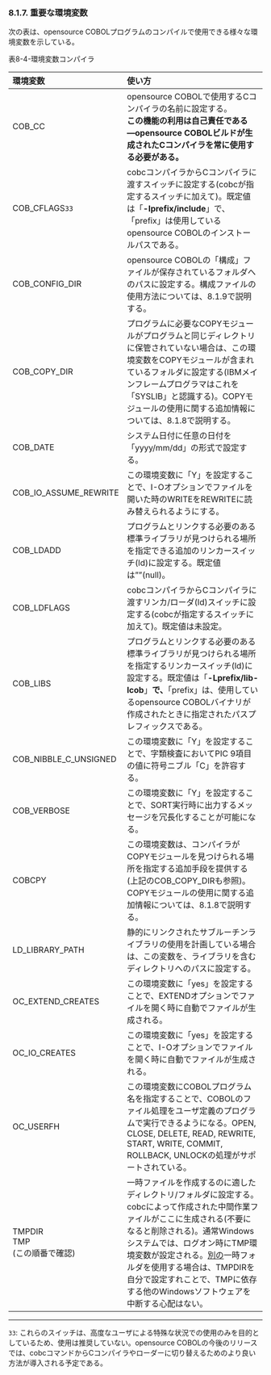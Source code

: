 ### 8.1.7. 重要な環境変数

次の表は、opensource COBOLプログラムのコンパイルで使用できる様々な環境変数を示している。

表8-4-環境変数コンパイラ

|環境変数 | 使い方 |
| :--- | :--- | 
|COB_CC |   opensource COBOLで使用するCコンパイラの名前に設定する。<br>**この機能の利用は自己責任である―opensource COBOLビルドが生成されたCコンパイラを常に使用する必要がある。**  |
|  COB_CFLAGS`33` |  cobcコンパイラからCコンパイラに渡すスイッチに設定する(cobcが指定するスイッチに加えて)。既定値は「**-Iprefix/include**」で、「prefix」は使用しているopensource COBOLのインストールパスである。  |
| COB_CONFIG_DIR |  opensource COBOLの「構成」ファイルが保存されているフォルダへのパスに設定する。構成ファイルの使用方法については、8.1.9で説明する。  |
| COB_COPY_DIR |  プログラムに必要なCOPYモジュールがプログラムと同じディレクトリに保管されていない場合は、この環境変数をCOPYモジュールが含まれているフォルダに設定する(IBMメインフレームプログラマはこれを「SYSLIB」と認識する)。COPYモジュールの使用に関する追加情報については、8.1.8で説明する。  |
| COB_DATE | システム日付に任意の日付を「yyyy/mm/dd」の形式で設定する。  |
|COB_IO_ASSUME_REWRITE | この環境変数に「Y」を設定することで、I-Oオプションでファイルを開いた時のWRITEをREWRITEに読み替えられるようにする。 |
| COB_LDADD |  プログラムとリンクする必要のある標準ライブラリが見つけられる場所を指定できる追加のリンカースイッチ(ld)に設定する。既定値は””(null)。  |
| COB_LDFLAGS | cobcコンパイラからCコンパイラに渡すリンカ/ローダ(ld)スイッチに設定する(cobcが指定するスイッチに加えて)。既定値は未設定。 |
| COB_LIBS|   プログラムとリンクする必要のある標準ライブラリが見つけられる場所を指定するリンカースイッチ(ld)に設定する。既定値は「**-Lprefix/lib-lcob**」**で、**「prefix」は、使用しているopensource COBOLバイナリが作成されたときに指定されたパスプレフィックスである。  |
| COB_NIBBLE_C_UNSIGNED |この環境変数に「Y」を設定することで、字類検査においてPIC 9項目の値に符号ニブル「C」を許容する。 |
| COB_VERBOSE |この環境変数に「Y」を設定することで、SORT実行時に出力するメッセージを冗長化することが可能になる。 |  
| COBCPY | この環境変数は、コンパイラがCOPYモジュールを見つけられる場所を指定する追加手段を提供する(上記のCOB_COPY_DIRも参照)。COPYモジュールの使用に関する追加情報については、8.1.8で説明する。 |
|LD_LIBRARY_PATH| 静的にリンクされたサブルーチンライブラリの使用を計画している場合は、この変数を、ライブラリを含むディレクトリへのパスに設定する。  |
|OC_EXTEND_CREATES | この環境変数に「yes」を設定することで、EXTENDオプションでファイルを開く時に自動でファイルが生成される。 |
| OC_IO_CREATES | この環境変数に「yes」を設定することで、I-Oオプションでファイルを開く時に自動でファイルが生成される。 |
| OC_USERFH | この環境変数にCOBOLプログラム名を指定することで、COBOLのファイル処理をユーザ定義のプログラムで実行できるようになる。OPEN, CLOSE, DELETE, READ, REWRITE, START, WRITE, COMMIT, ROLLBACK, UNLOCKの処理がサポートされている。 |
|TMPDIR<br> TMP<br> (この順番で確認) | 一時ファイルを作成するのに適したディレクトリ/フォルダに設定する。cobcによって作成された中間作業ファイルがここに生成される(不要になると削除される)。通常Windowsシステムでは、ログオン時にTMP環境変数が設定される。<u>別の</u>一時フォルダを使用する場合は、TMPDIRを自分で設定すれことで、TMPに依存する他のWindowsソフトウェアを中断する心配はない。 | 
  
---
`33`: これらのスイッチは、高度なユーザによる特殊な状況での使用のみを目的としているため、使用は推奨していない。opensource COBOLの今後のリリースでは、cobcコマンドからCコンパイラやローダーに切り替えるためのより良い方法が導入される予定である。
